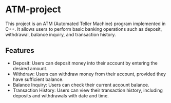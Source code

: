 # ATM-project

This project is an ATM (Automated Teller Machine) program implemented in C++. It allows users to perform basic banking operations such as deposit, withdrawal, balance inquiry, and transaction history.

## Features
- Deposit: Users can deposit money into their account by entering the desired amount.
- Withdraw: Users can withdraw money from their account, provided they have sufficient balance.
- Balance Inquiry: Users can check their current account balance.
- Transaction History: Users can view their transaction history, including deposits and withdrawals with date and time.
